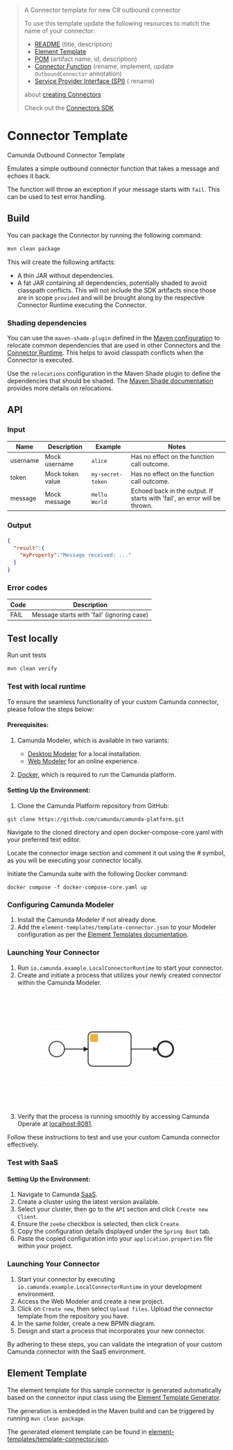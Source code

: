 > A Connector template for new C8 outbound connector
>
> To use this template update the following resources to match the name of your connector:
>
> * [README](./README.md) (title, description)
> * [Element Template](./element-templates/template-connector.json)
> * [POM](./pom.xml) (artifact name, id, description)
> * [Connector Function](src/main/java/io/camunda/example/MyConnectorFunction.java) (rename, implement, update
    `OutboundConnector` annotation)
> * [Service Provider Interface (SPI)](./src/main/resources/META-INF/services/io.camunda.connector.api.outbound.OutboundConnectorFunction) (
    rename)
>
>
> about [creating Connectors](https://docs.camunda.io/docs/components/connectors/custom-built-connectors/connector-sdk/#creating-a-custom-connector)
>
> Check out the [Connectors SDK](https://github.com/camunda/connectors)

# Connector Template

Camunda Outbound Connector Template

Emulates a simple outbound connector function that takes a message and echoes it back.

The function will throw an exception if your message starts with `fail`. This can be used to test error handling.

## Build

You can package the Connector by running the following command:

```bash
mvn clean package
```

This will create the following artifacts:

- A thin JAR without dependencies.
- A fat JAR containing all dependencies, potentially shaded to avoid classpath conflicts. This will not include the SDK
  artifacts since those are in scope `provided` and will be brought along by the respective Connector Runtime executing
  the Connector.

### Shading dependencies

You can use the `maven-shade-plugin` defined in the [Maven configuration](./pom.xml) to relocate common dependencies
that are used in other Connectors and
the [Connector Runtime](https://github.com/camunda/connectors).
This helps to avoid classpath conflicts when the Connector is executed.

Use the `relocations` configuration in the Maven Shade plugin to define the dependencies that should be shaded.
The [Maven Shade documentation](https://maven.apache.org/plugins/maven-shade-plugin/examples/class-relocation.html)
provides more details on relocations.

## API

### Input

| Name     | Description      | Example           | Notes                                                                      |
|----------|------------------|-------------------|----------------------------------------------------------------------------|
| username | Mock username    | `alice`           | Has no effect on the function call outcome.                                |
| token    | Mock token value | `my-secret-token` | Has no effect on the function call outcome.                                |
| message  | Mock message     | `Hello World`     | Echoed back in the output. If starts with 'fail', an error will be thrown. |

### Output

```json
{
  "result":{
    "myProperty":"Message received: ..."
  }
}
```

### Error codes

| Code | Description                                |
|------|--------------------------------------------|
| FAIL | Message starts with 'fail' (ignoring case) |

## Test locally

Run unit tests

```bash
mvn clean verify
```

### Test with local runtime

To ensure the seamless functionality of your custom Camunda connector, please follow the steps below:

#### Prerequisites:

1. Camunda Modeler, which is available in two variants:
    - [Desktop Modeler](https://camunda.com/download/modeler/) for a local installation.
    - [Web Modeler](https://camunda.com/download/modeler/) for an online experience.

2. [Docker](https://www.docker.com/products/docker-desktop), which is required to run the Camunda platform.

#### Setting Up the Environment:

1. Clone the Camunda Platform repository from GitHub:

```shell
git clone https://github.com/camunda/camunda-platform.git
```

Navigate to the cloned directory and open docker-compose-core.yaml with your preferred text editor.

Locate the connector image section and comment it out using the # symbol, as you will be executing your connector
locally.

Initiate the Camunda suite with the following Docker command:

```shell
docker compose -f docker-compose-core.yaml up
```

### Configuring Camunda Modeler

1. Install the Camunda Modeler if not already done.
2. Add the `element-templates/template-connector.json` to your Modeler configuration as per
   the [Element Templates documentation](https://docs.camunda.io/docs/components/modeler/desktop-modeler/element-templates/configuring-templates/).

### Launching Your Connector

1. Run `io.camunda.example.LocalConnectorRuntime` to start your connector.
2. Create and initiate a process that utilizes your newly created connector within the Camunda Modeler. ![Connector in Camunda Modeler](img/img.png)
3. Verify that the process is running smoothly by accessing Camunda Operate at [localhost:8081](http://localhost:8081).

Follow these instructions to test and use your custom Camunda connector effectively.

### Test with SaaS

#### Setting Up the Environment:

1. Navigate to Camunda [SaaS](https://console.camunda.io).
2. Create a cluster using the latest version available.
3. Select your cluster, then go to the `API` section and click `Create new Client`.
4. Ensure the `zeebe` checkbox is selected, then click `Create`.
5. Copy the configuration details displayed under the `Spring Boot` tab.
6. Paste the copied configuration into your `application.properties` file within your project.

### Launching Your Connector

1. Start your connector by executing `io.camunda.example.LocalConnectorRuntime` in your development environment.
2. Access the Web Modeler and create a new project.
3. Click on `Create new`, then select `Upload files`. Upload the connector template from the repository you have.
4. In the same folder, create a new BPMN diagram.
5. Design and start a process that incorporates your new connector.

By adhering to these steps, you can validate the integration of your custom Camunda connector with the SaaS environment.

## Element Template

The element template for this sample connector is generated automatically based on the connector
input class using
the [Element Template Generator](https://github.com/camunda/connectors/tree/main/element-template-generator/core).

The generation is embedded in the Maven build and can be triggered by running `mvn clean package`.

The generated element template can be found
in [element-templates/template-connector.json](./element-templates/template-connector.json).
